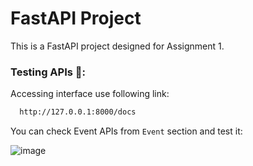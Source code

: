 
# FastAPI Project

This is a FastAPI project designed for Assignment 1.

### Testing APIs 🚀:
Accessing interface use following link:
```bash
  http://127.0.0.1:8000/docs
```  

You can check Event APIs from ``Event`` section and test it:

![image](https://github.com/frdayvz85/python/assets/55210294/7609d150-8dfc-4547-8126-184d8ea03129)


